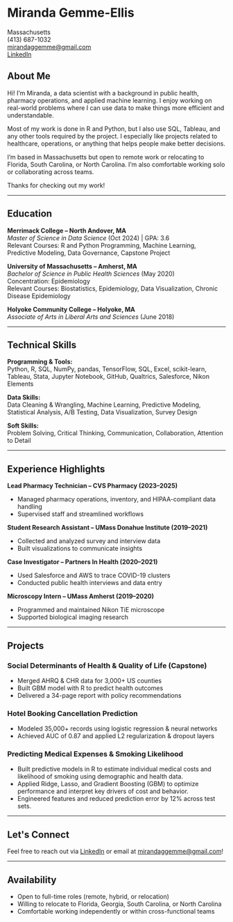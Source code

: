 # Miranda Gemme-Ellis  
Massachusetts  
(413) 687-1032  
mirandaggemme@gmail.com  
[LinkedIn](https://www.linkedin.com/in/miranda-gemme)

## About Me

Hi! I’m Miranda, a data scientist with a background in public health, pharmacy operations, and applied machine learning. I enjoy working on real-world problems where I can use data to make things more efficient and understandable.

Most of my work is done in R and Python, but I also use SQL, Tableau, and any other tools required by the project. I especially like projects related to healthcare, operations, or anything that helps people make better decisions.

I’m based in Massachusetts but open to remote work or relocating to Florida, South Carolina, or North Carolina. I’m also comfortable working solo or collaborating across teams.

Thanks for checking out my work!

--- 

## Education

**Merrimack College – North Andover, MA**  
*Master of Science in Data Science* (Oct 2024) | GPA: 3.6  
Relevant Courses: R and Python Programming, Machine Learning, Predictive Modeling, Data Governance, Capstone Project

**University of Massachusetts – Amherst, MA**  
*Bachelor of Science in Public Health Sciences* (May 2020)  
Concentration: Epidemiology  
Relevant Courses: Biostatistics, Epidemiology, Data Visualization, Chronic Disease Epidemiology

**Holyoke Community College – Holyoke, MA**  
*Associate of Arts in Liberal Arts and Sciences* (June 2018)

---

## Technical Skills

**Programming & Tools:**  
Python, R, SQL, NumPy, pandas, TensorFlow, SQL, Excel, scikit-learn, Tableau, Stata, Jupyter Notebook, GitHub, Qualtrics, Salesforce, Nikon Elements

**Data Skills:**  
Data Cleaning & Wrangling, Machine Learning, Predictive Modeling, Statistical Analysis, A/B Testing, Data Visualization, Survey Design

**Soft Skills:**  
Problem Solving, Critical Thinking, Communication, Collaboration, Attention to Detail

---

## Experience Highlights

**Lead Pharmacy Technician – CVS Pharmacy (2023–2025)**  
- Managed pharmacy operations, inventory, and HIPAA-compliant data handling  
- Supervised staff and streamlined workflows

**Student Research Assistant – UMass Donahue Institute (2019–2021)**  
- Collected and analyzed survey and interview data  
- Built visualizations to communicate insights  

**Case Investigator – Partners In Health (2020–2021)**  
- Used Salesforce and AWS to trace COVID-19 clusters  
- Conducted public health interviews and data entry

**Microscopy Intern – UMass Amherst (2019–2020)**  
- Programmed and maintained Nikon TiE microscope  
- Supported biological imaging research

---

## Projects

### Social Determinants of Health & Quality of Life (Capstone)  
- Merged AHRQ & CHR data for 3,000+ US counties  
- Built GBM model with R to predict health outcomes  
- Delivered a 34-page report with policy recommendations

### Hotel Booking Cancellation Prediction  
- Modeled 35,000+ records using logistic regression & neural networks  
- Achieved AUC of 0.87 and applied L2 regularization & dropout layers

### Predicting Medical Expenses & Smoking Likelihood  
- Built predictive models in R to estimate individual medical costs and likelihood of smoking using demographic and health data.  
- Applied Ridge, Lasso, and Gradient Boosting (GBM) to optimize performance and interpret key drivers of cost and behavior.  
- Engineered features and reduced prediction error by 12% across test sets.


---

## Let's Connect  
Feel free to reach out via [LinkedIn](https://www.linkedin.com/in/miranda-gemme) or email at mirandaggemme@gmail.com!

---

## Availability

- Open to full-time roles (remote, hybrid, or relocation)
- Willing to relocate to Florida, Georgia, South Carolina, or North Carolina
- Comfortable working independently or within cross-functional teams

